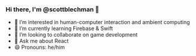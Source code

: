 ### Hi there, I'm @scottblechman 👋

- 👀 I’m interested in human-computer interaction and ambient computing
- 🌱 I’m currently learning Firebase & Swift
- 👯 I’m looking to collaborate on game development
- 💬 Ask me about React
- 😄 Pronouns: he/him

<!--
**scottblechman/scottblechman** is a ✨ _special_ ✨ repository because its `README.md` (this file) appears on your GitHub profile.

Here are some ideas to get you started:

- 🔭 I’m currently working on ...
- 🌱 I’m currently learning ...
- 👯 I’m looking to collaborate on ...
- 🤔 I’m looking for help with ...
- 💬 Ask me about ...
- 📫 How to reach me: ...
- 😄 Pronouns: ...
- ⚡ Fun fact: ...
-->
